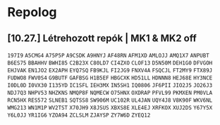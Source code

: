 # Repolog

## [10.27.] Létrehozott repók | MK1 & MK2 off

`197I9` `A5CMG4` `A75P5P` `A9CSDK` `A9HNYJ` `AF48RN` `AFM1XD` `AMLOJJ` `AMQ1X7` `ANPUBT` `B6ES75` `BBAHHV` `BWHI85` `C2B23X` `C80LD7` `CI4ZXO` `CLOF13` `D5N50M` `DEH1G0` `DFVGOH` `EHJVAK` `EN1JO2` `EX2APH` `EYQ7SQ` `FB9KJL` `FI2JG9` `FNXV4A` `FSQCJL` `FT2MY9` `FTX89J` `FUDWO8` `FWV0S4` `G9BUTF` `GAFBSG` `H1B5EF` `HBGCXK` `HD51LL` `HDNNN8` `HEJ68E` `HY3NCE` `I0DL0D` `I0VX30` `I135YD` `IC1SFL` `IEH3MX` `IN5SH1` `IQ0806` `JF6PII` `JIO2J5` `JO26J3` `NDJ7Q3` `NHPV53` `NHZKNS` `NMQP8F` `NQMECW` `O75HNX` `OXDRAP` `PFVL99` `PKMXEN` `PM0VLA` `RCN5HX` `RES572` `SLNEB1` `SQTSS8` `SW906M` `UC102R` `UL4JAN` `UQY4J8` `V8K90F` `WKV6NL` `WMG213` `WN1M1P` `WV2TST` `X70JH9` `X8JSUS` `XBXS8E` `XLE4EJ` `XRFKOX` `XUJ2DS` `Y67Y5X` `Y6L0JJ` `YR1IG6` `YZOA94` `ZCLSLM` `ZJAYSP` `ZY7W6D` `ZYEQ12` 